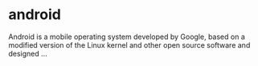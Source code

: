 # android
Android is a mobile operating system developed by Google, based on a modified version of the Linux kernel and other open source software and designed ...
